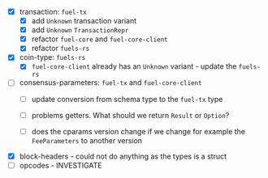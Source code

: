 - [x] transaction: `fuel-tx`
  - [x] add `Unknown` transaction variant
  - [x] add `Unknown` `TransactionRepr`
  - [x] refactor `fuel-core` and `fuel-core-client`
  - [x] refactor `fuels-rs`

- [x] coin-type: `fuels-rs`
  - [x] `fuel-core-client` already has an `Unknown` variant - update the `fuels-rs`

- [ ] consensus-parameters: `fuel-tx` and `fuel-core-client`
  - [ ] update conversion from schema type to the `fuel-tx` type
  - [ ] problems getters. What should we return `Result` or `Option`?
  - [ ] does the cparams version change if we change for example the `FeeParameters` to another version


- [x] block-headers - could not do anything as the types is a struct
- [ ] opcodes - INVESTIGATE
